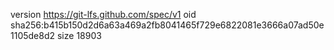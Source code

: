version https://git-lfs.github.com/spec/v1
oid sha256:b415b150d2d6a63a469a2fb8041465f729e6822081e3666a07ad50e1105de8d2
size 18903
